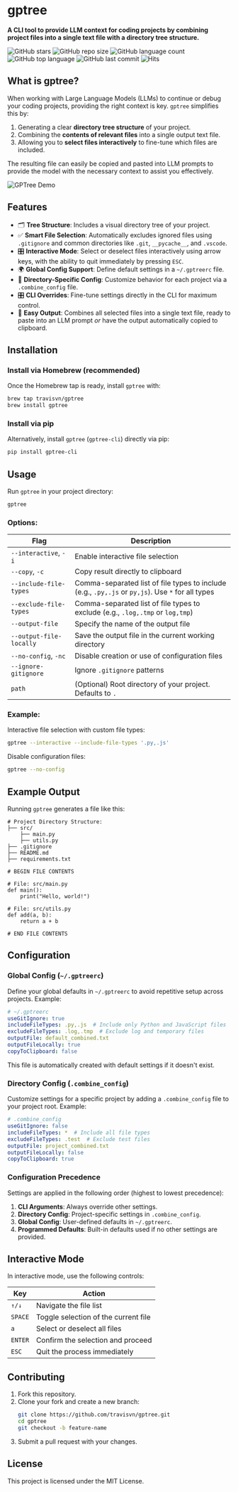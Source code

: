 # gptree

**A CLI tool to provide LLM context for coding projects by combining project files into a single text file with a directory tree structure.**

![GitHub stars](https://img.shields.io/github/stars/travisvn/gptree?style=social)
![GitHub repo size](https://img.shields.io/github/repo-size/travisvn/gptree)
![GitHub language count](https://img.shields.io/github/languages/count/travisvn/gptree)
![GitHub top language](https://img.shields.io/github/languages/top/travisvn/gptree)
![GitHub last commit](https://img.shields.io/github/last-commit/travisvn/gptree?color=red)
![Hits](https://hits.seeyoufarm.com/api/count/incr/badge.svg?url=https%3A%2F%2Fgithub.com%2Ftravisvn%2Fgptree&count_bg=%2379C83D&title_bg=%23555555&icon=&icon_color=%23E7E7E7&title=hits&edge_flat=false)

## What is gptree?

When working with Large Language Models (LLMs) to continue or debug your coding projects, providing the right context is key. `gptree` simplifies this by:

1. Generating a clear **directory tree structure** of your project.
2. Combining the **contents of relevant files** into a single output text file.
3. Allowing you to **select files interactively** to fine-tune which files are included.

The resulting file can easily be copied and pasted into LLM prompts to provide the model with the necessary context to assist you effectively.

![GPTree Demo](./demo.gif)

## Features

- 🗂 **Tree Structure**: Includes a visual directory tree of your project.
- ✅ **Smart File Selection**: Automatically excludes ignored files using `.gitignore` and common directories like `.git`, `__pycache__`, and `.vscode`.
- 🎛 **Interactive Mode**: Select or deselect files interactively using arrow keys, with the ability to quit immediately by pressing `ESC`.
- 🌍 **Global Config Support**: Define default settings in a `~/.gptreerc` file.
- 🔧 **Directory-Specific Config**: Customize behavior for each project via a `.combine_config` file.
- 🎛 **CLI Overrides**: Fine-tune settings directly in the CLI for maximum control.
- 📜 **Easy Output**: Combines all selected files into a single text file, ready to paste into an LLM prompt _or_ have the output automatically copied to clipboard.

## Installation

### Install via Homebrew (recommended)
Once the Homebrew tap is ready, install `gptree` with:
```bash
brew tap travisvn/gptree
brew install gptree
```

### Install via pip
Alternatively, install `gptree` (`gptree-cli`) directly via pip:
```bash
pip install gptree-cli
```

## Usage

Run `gptree` in your project directory:

```bash
gptree
```

### Options:

| Flag                        | Description                                                                 |
|-----------------------------|-----------------------------------------------------------------------------|
| `--interactive`, `-i`       | Enable interactive file selection                                           |
| `--copy`, `-c`              | Copy result directly to clipboard                                           |
| `--include-file-types`      | Comma-separated list of file types to include (e.g., `.py,.js` or `py,js`). Use `*` for all types |
| `--exclude-file-types`      | Comma-separated list of file types to exclude (e.g., `.log,.tmp` or `log,tmp`) |
| `--output-file`             | Specify the name of the output file                                        |
| `--output-file-locally`     | Save the output file in the current working directory                      |
| `--no-config`, `-nc`        | Disable creation or use of configuration files                             |
| `--ignore-gitignore`        | Ignore `.gitignore` patterns                                               |
| `path`                      | (Optional) Root directory of your project. Defaults to `.`                 |

### Example:

Interactive file selection with custom file types:
```bash
gptree --interactive --include-file-types '.py,.js'
```

Disable configuration files:
```bash
gptree --no-config
```

## Example Output

Running `gptree` generates a file like this:

```text
# Project Directory Structure:
├── src/
    ├── main.py
    ├── utils.py
├── .gitignore
├── README.md
├── requirements.txt

# BEGIN FILE CONTENTS

# File: src/main.py
def main():
    print("Hello, world!")

# File: src/utils.py
def add(a, b):
    return a + b

# END FILE CONTENTS
```

## Configuration

### Global Config (`~/.gptreerc`)

Define your global defaults in `~/.gptreerc` to avoid repetitive setup across projects. Example:

```yaml
# ~/.gptreerc
useGitIgnore: true
includeFileTypes: .py,.js  # Include only Python and JavaScript files
excludeFileTypes: .log,.tmp  # Exclude log and temporary files
outputFile: default_combined.txt
outputFileLocally: true
copyToClipboard: false
```

This file is automatically created with default settings if it doesn't exist.

### Directory Config (`.combine_config`)

Customize settings for a specific project by adding a `.combine_config` file to your project root. Example:

```yaml
# .combine_config
useGitIgnore: false
includeFileTypes: *  # Include all file types
excludeFileTypes: .test  # Exclude test files
outputFile: project_combined.txt
outputFileLocally: false
copyToClipboard: true
```

### Configuration Precedence

Settings are applied in the following order (highest to lowest precedence):
1. **CLI Arguments**: Always override other settings.
2. **Directory Config**: Project-specific settings in `.combine_config`.
3. **Global Config**: User-defined defaults in `~/.gptreerc`.
4. **Programmed Defaults**: Built-in defaults used if no other settings are provided.

## Interactive Mode

In interactive mode, use the following controls:

| Key         | Action                              |
|-------------|-------------------------------------|
| `↑/↓`       | Navigate the file list              |
| `SPACE`     | Toggle selection of the current file |
| `a`         | Select or deselect all files        |
| `ENTER`     | Confirm the selection and proceed   |
| `ESC`       | Quit the process immediately        |

## Contributing

1. Fork this repository.
2. Clone your fork and create a new branch:
   ```bash
   git clone https://github.com/travisvn/gptree.git
   cd gptree
   git checkout -b feature-name
   ```
3. Submit a pull request with your changes.

## License

This project is licensed under the MIT License.
